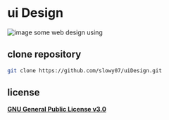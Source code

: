 # ui Design
![image](https://www.incimages.com/uploaded_files/image/1920x1080/getty_837392998_411522.jpg)
some web design using

## clone repository
```bash
git clone https://github.com/slowy07/uiDesign.git
```
## license
[**GNU General Public License v3.0**](https://github.com/slowy07/uiDesign/blob/main/LICENSE)
